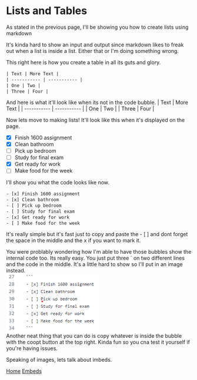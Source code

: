 # Lists and Tables
As stated in the previous page, I'll be showing you how to create lists using markdown 

It's kinda hard to show an input and output since markdown likes to freak out when a list is inside a list. Either that or I'm doing something wrong. 

This right here is how you create a table in all its guts and glory.
```
| Text | More Text |
| ----------- | ----------- |
| One | Two |
| Three | Four |
```
And here is what it'll look like when its not in the code bubble. 
| Text | More Text |
| ----------- | ----------- |
| One | Two |
| Three | Four |

Now lets move to making lists! It'll look like this when it's displayed on the page. 
- [x] Finish 1600 assignment
- [x] Clean bathroom
- [ ] Pick up bedroom
- [ ] Study for final exam
- [x] Get ready for work
- [ ] Make food for the week

I'll show you what the code looks like now.
```
- [x] Finish 1600 assignment
- [x] Clean bathroom
- [ ] Pick up bedroom
- [ ] Study for final exam
- [x] Get ready for work
- [ ] Make food for the week
```
It's really simple but it's fast just to copy and paste the - [ ] and dont forget the space in the middle and the x if you want to mark it. 

You were problably wondering how I'm able to have those bubbles show the internal code too. Its really easy. You just put three ` on two different lines and the code in the middle. 
It's a little hard to show so I'll put in an image instead. <br> 
![Dem Image](dem.png)
<br>
Another neat thing that you can do is copy whatever is inside the bubble with the coopt button at the top right. Kinda fun so you cna test it yourself if you're having issues.<br> 

Speaking of images, lets talk about imbeds. 

[Home](https://github.com/EricGutierrezAVG/MarkdownFinal/blob/main/README.md) [Embeds](https://github.com/EricGutierrezAVG/MarkdownFinal/blob/main/Embeds.md)


